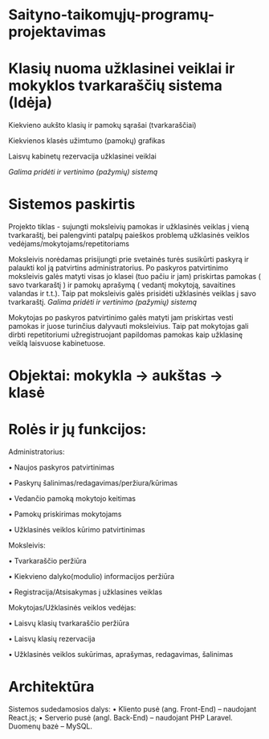 # Saityno-taikomųjų-programų-projektavimas

# Klasių nuoma užklasinei veiklai ir mokyklos tvarkaraščių sistema (Idėja)
Kiekvieno aukšto klasių ir pamokų sąrašai (tvarkaraščiai)

Kiekvienos klasės užimtumo (pamokų) grafikas

Laisvų kabinetų rezervacija užklasinei veiklai 

*Galima pridėti ir vertinimo (pažymių) sistemą*

# Sistemos paskirtis

Projekto tiklas - sujungti moksleivių pamokas ir užklasinės veiklas į vieną tvarkaraštį, bei palengvinti patalpų paieškos problemą užklasinės veiklos vedėjams/mokytojams/repetitoriams

Moksleivis norėdamas prisijungti prie svetainės turės susikūrti paskyrą ir palaukti kol ją patvirtins administratorius. Po paskyros patvirtinimo moksleivis galės matyti visas jo klasei (tuo pačiu ir jam) priskirtas pamokas ( savo tvarkaraštį ) ir pamokų aprašymą ( vedantį mokytoją, savaitines valandas ir t.t.). Taip pat moksleivis galės prisidėti užklasinės veiklas į savo tvarkaraštį.  *Galima pridėti ir vertinimo (pažymių) sistemą*

Mokytojas po paskyros patvirtinimo galės matyti jam priskirtas vesti pamokas ir juose turinčius dalyvauti moksleivius. Taip pat mokytojas gali dirbti repetitoriumi užregistruojant papildomas pamokas kaip užklasinę veiklą laisvuose kabinetuose.

# Objektai: mokykla -> aukštas -> klasė

# Rolės ir jų funkcijos: 

Administratorius: 

• Naujos paskyros patvirtinimas

• Paskyrų šalinimas/redagavimas/peržiura/kūrimas

• Vedančio pamoką mokytojo keitimas

• Pamokų priskirimas mokytojams

• Užklasinės veiklos kūrimo patvirtinimas

Moksleivis: 

• Tvarkaraščio peržiūra

• Kiekvieno dalyko(modulio) informacijos peržiūra

• Registracija/Atsisakymas į užklasines veiklas

Mokytojas/Užklasinės veiklos vedėjas:

• Laisvų klasių tvarkaraščio peržiūra

• Laisvų klasių rezervacija

• Užklasinės veiklos sukūrimas, aprašymas, redagavimas, šalinimas

# Architektūra

Sistemos sudedamosios dalys:
• Kliento pusė (ang. Front-End) – naudojant React.js; • Serverio pusė (angl. Back-End) – naudojant PHP Laravel. Duomenų bazė – MySQL.
